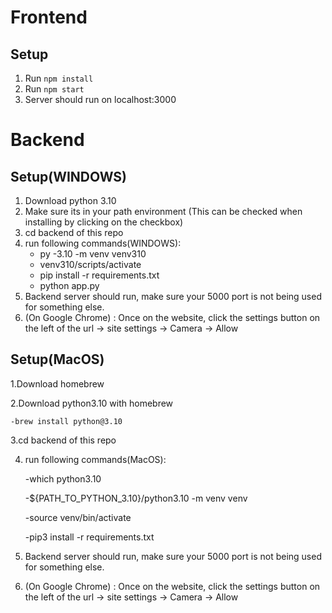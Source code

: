 # Frontend
## Setup
1. Run `npm install`
2. Run `npm start`
3. Server should run on localhost:3000


# Backend
## Setup(WINDOWS)
1. Download python 3.10
2. Make sure its in your path environment (This can be checked when installing by clicking on the checkbox)
3. cd backend of this repo
4. run following commands(WINDOWS):
    - py -3.10 -m venv venv310
    - venv310/scripts/activate
    - pip install -r requirements.txt
    - python app.py
5. Backend server should run, make sure your 5000 port is not being used for something else.
6. (On Google Chrome) : Once on the website, click the settings button on the left of the url -> site settings -> Camera -> Allow
## Setup(MacOS)
1.Download homebrew

2.Download python3.10 with homebrew

    -brew install python@3.10
    
3.cd backend of this repo

4. run following commands(MacOS):
   
    -which python3.10
   
    -${PATH_TO_PYTHON_3.10}/python3.10 -m venv venv
   
    -source venv/bin/activate
   
    -pip3 install -r requirements.txt
   
5. Backend server should run, make sure your 5000 port is not being used for something else.
   
6. (On Google Chrome) : Once on the website, click the settings button on the left of the url -> site settings -> Camera -> Allow
